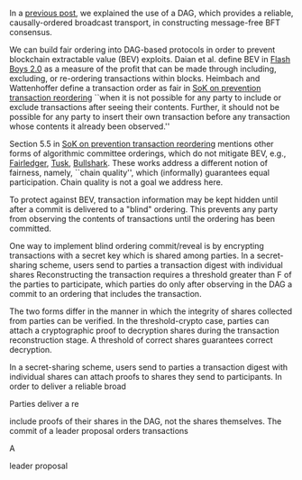 In a [previous post](..), we explained the use of a DAG, which provides a reliable, causally-ordered broadcast transport, 
in constructing message-free BFT consensus.

We can build fair ordering into DAG-based protocols in order to prevent blockchain extractable value (BEV) exploits.
Daian et al. define BEV in
[Flash Boys 2.0](https://ieeexplore.ieee.org/document/9152675)
as a measure of the profit that can be made through including, excluding, or re-ordering transactions within blocks. 
Heimbach and Wattenhoffer define 
a transaction order as fair in 
[SoK on prevention transaction reordering](https://arxiv.org/pdf/2203.11520.pdf)
``when it is not possible
for any party to include or exclude transactions after seeing their
contents. Further, it should not be possible for any party to insert
their own transaction before any transaction whose contents it
already been observed.''

Section 5.5 in
[SoK on prevention transaction reordering](https://arxiv.org/pdf/2203.11520.pdf) mentions 
other forms of algorithmic committee orderings, which do not mitigate BEV, e.g., 
[Fairledger](),
[Tusk](),
[Bullshark](). 
These works address a different notion of fairness, namely, ``chain quality'', which (informally) guarantees equal participation. 
Chain quality is not a goal we address here.

To protect against BEV, transaction information may be kept hidden until after a commit is delivered to a "blind" ordering. 
This prevents any party from observing the contents of transactions until the ordering has been committed.

One way to implement blind ordering commit/reveal is by encrypting transactions with a secret key which is shared among parties.
In a secret-sharing scheme, users send to parties a transaction digest with individual shares
Reconstructing the transaction requires a threshold greater than F of the parties to participate, 
which parties do only after observing in the DAG a commit to an ordering that includes the transaction.

The two forms differ in the manner in which the integrity of shares collected from parties can be verified.
In the threshold-crypto case, parties can attach a cryptographic proof to decryption shares during the transaction reconstruction stage. 
A threshold of correct shares guarantees correct decryption. 

In a secret-sharing scheme, users send to parties a transaction digest with individual shares
can attach proofs to shares they send to participants. 
In order to deliver a 
reliable broad

Parties deliver a re

include proofs of their shares in the DAG, not the shares themselves. 
The commit of a leader proposal orders transactions 

A 

leader proposal

